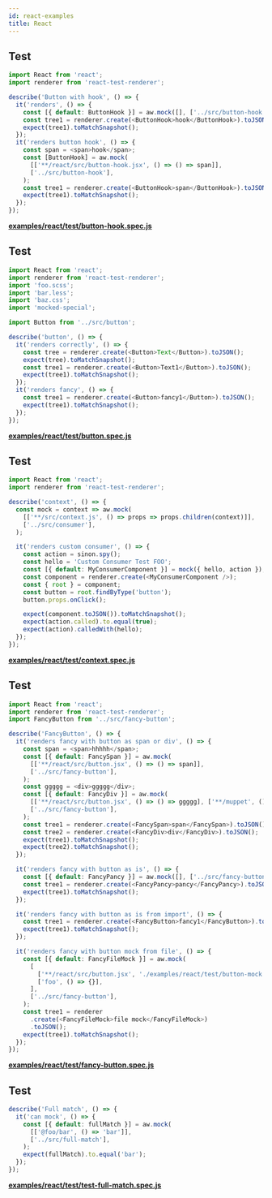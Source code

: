 ```yaml
---
id: react-examples
title: React
---
```


## Test

```javascript
import React from 'react';
import renderer from 'react-test-renderer';

describe('Button with hook', () => {
  it('renders', () => {
    const [{ default: ButtonHook }] = aw.mock([], ['../src/button-hook']);
    const tree1 = renderer.create(<ButtonHook>hook</ButtonHook>).toJSON();
    expect(tree1).toMatchSnapshot();
  });
  it('renders button hook', () => {
    const span = <span>hook</span>;
    const [ButtonHook] = aw.mock(
      [['**/react/src/button-hook.jsx', () => () => span]],
      ['../src/button-hook'],
    );
    const tree1 = renderer.create(<ButtonHook>span</ButtonHook>).toJSON();
    expect(tree1).toMatchSnapshot();
  });
});
```

**[examples/react/test/button-hook.spec.js](https://github.com/qlik-oss/after-work.js/tree/master/examples/react/test/button-hook.spec.js)**

## Test

```javascript
import React from 'react';
import renderer from 'react-test-renderer';
import 'foo.scss';
import 'bar.less';
import 'baz.css';
import 'mocked-special';

import Button from '../src/button';

describe('button', () => {
  it('renders correctly', () => {
    const tree = renderer.create(<Button>Text</Button>).toJSON();
    expect(tree).toMatchSnapshot();
    const tree1 = renderer.create(<Button>Text1</Button>).toJSON();
    expect(tree1).toMatchSnapshot();
  });
  it('renders fancy', () => {
    const tree1 = renderer.create(<Button>fancy1</Button>).toJSON();
    expect(tree1).toMatchSnapshot();
  });
});
```

**[examples/react/test/button.spec.js](https://github.com/qlik-oss/after-work.js/tree/master/examples/react/test/button.spec.js)**

## Test

```javascript
import React from 'react';
import renderer from 'react-test-renderer';

describe('context', () => {
  const mock = context => aw.mock(
    [['**/src/context.js', () => props => props.children(context)]],
    ['../src/consumer'],
  );

  it('renders custom consumer', () => {
    const action = sinon.spy();
    const hello = 'Custom Consumer Test FOO';
    const [{ default: MyConsumerComponent }] = mock({ hello, action });
    const component = renderer.create(<MyConsumerComponent />);
    const { root } = component;
    const button = root.findByType('button');
    button.props.onClick();

    expect(component.toJSON()).toMatchSnapshot();
    expect(action.called).to.equal(true);
    expect(action).calledWith(hello);
  });
});
```

**[examples/react/test/context.spec.js](https://github.com/qlik-oss/after-work.js/tree/master/examples/react/test/context.spec.js)**

## Test

```javascript
import React from 'react';
import renderer from 'react-test-renderer';
import FancyButton from '../src/fancy-button';

describe('FancyButton', () => {
  it('renders fancy with button as span or div', () => {
    const span = <span>hhhhh</span>;
    const [{ default: FancySpan }] = aw.mock(
      [['**/react/src/button.jsx', () => () => span]],
      ['../src/fancy-button'],
    );
    const ggggg = <div>ggggg</div>;
    const [{ default: FancyDiv }] = aw.mock(
      [['**/react/src/button.jsx', () => () => ggggg], ['**/muppet', () => {}]],
      ['../src/fancy-button'],
    );
    const tree1 = renderer.create(<FancySpan>span</FancySpan>).toJSON();
    const tree2 = renderer.create(<FancyDiv>div</FancyDiv>).toJSON();
    expect(tree1).toMatchSnapshot();
    expect(tree2).toMatchSnapshot();
  });

  it('renders fancy with button as is', () => {
    const [{ default: FancyPancy }] = aw.mock([], ['../src/fancy-button']);
    const tree1 = renderer.create(<FancyPancy>pancy</FancyPancy>).toJSON();
    expect(tree1).toMatchSnapshot();
  });

  it('renders fancy with button as is from import', () => {
    const tree1 = renderer.create(<FancyButton>fancy1</FancyButton>).toJSON();
    expect(tree1).toMatchSnapshot();
  });

  it('renders fancy with button mock from file', () => {
    const [{ default: FancyFileMock }] = aw.mock(
      [
        ['**/react/src/button.jsx', './examples/react/test/button-mock.js'],
        ['foo', () => {}],
      ],
      ['../src/fancy-button'],
    );
    const tree1 = renderer
      .create(<FancyFileMock>file mock</FancyFileMock>)
      .toJSON();
    expect(tree1).toMatchSnapshot();
  });
});
```

**[examples/react/test/fancy-button.spec.js](https://github.com/qlik-oss/after-work.js/tree/master/examples/react/test/fancy-button.spec.js)**

## Test

```javascript
describe('Full match', () => {
  it('can mock', () => {
    const [{ default: fullMatch }] = aw.mock(
      [['@foo/bar', () => 'bar']],
      ['../src/full-match'],
    );
    expect(fullMatch).to.equal('bar');
  });
});
```

**[examples/react/test/test-full-match.spec.js](https://github.com/qlik-oss/after-work.js/tree/master/examples/react/test/test-full-match.spec.js)**

